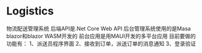 # Logistics
物流配送管理系统
后端API是.Net Core Web API
后台管理系统使用的是Masa blazor和blazor WASM开发的
前台应用是用MAUI开发的多平台应用
目前要做的功能有：
1、派送员程序界面
2、接收到订单，派送订单的消息通知
3、登录验证
